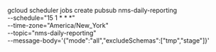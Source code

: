gcloud scheduler jobs create pubsub nms-daily-reporting \
--schedule="15 1 * * *" \
--time-zone="America/New_York" \
--topic="nms-daily-reporting" \
--message-body='{"mode":"all","excludeSchemas":["tmp","stage"]}'
